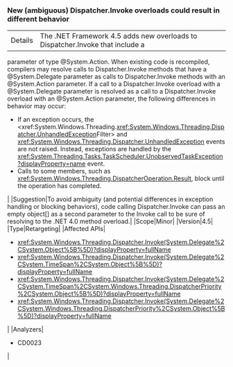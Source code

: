 ### New (ambiguous) Dispatcher.Invoke overloads could result in different behavior

|   |   |
|---|---|
|Details|The .NET Framework 4.5 adds new overloads to Dispatcher.Invoke that include a
parameter of type @System.Action. When existing code is recompiled, compilers
may resolve calls to Dispatcher.Invoke methods that have a @System.Delegate
parameter as calls to Dispatcher.Invoke methods with an @System.Action
parameter. If a call to a Dispatcher.Invoke overload with a @System.Delegate
parameter is resolved as a call to a Dispatcher.Invoke overload with an
@System.Action parameter, the following differences in behavior may occur:<br /><ul><li>If an exception occurs, the &lt;xref:System.Windows.Threading.<xref:System.Windows.Threading.Dispatcher.UnhandledException>Filter&gt; and <xref:System.Windows.Threading.Dispatcher.UnhandledException> events are not raised. Instead, exceptions are handled by the <xref:System.Threading.Tasks.TaskScheduler.UnobservedTaskException?displayProperty=name> event.</li><li>Calls to some members, such as <xref:System.Windows.Threading.DispatcherOperation.Result>, block until the operation has completed.</li></ul>|
|Suggestion|To avoid ambiguity (and potential differences in exception handling or blocking
behaviors), code calling Dispatcher.Invoke can pass an empty object[] as a
second parameter to the Invoke call to be sure of resolving to the .NET 4.0
method overload.|
|Scope|Minor|
|Version|4.5|
|Type|Retargeting|
|Affected APIs|<ul><li><xref:System.Windows.Threading.Dispatcher.Invoke(System.Delegate%2CSystem.Object%5B%5D)?displayProperty=fullName></li><li><xref:System.Windows.Threading.Dispatcher.Invoke(System.Delegate%2CSystem.TimeSpan%2CSystem.Object%5B%5D)?displayProperty=fullName></li><li><xref:System.Windows.Threading.Dispatcher.Invoke(System.Delegate%2CSystem.TimeSpan%2CSystem.Windows.Threading.DispatcherPriority%2CSystem.Object%5B%5D)?displayProperty=fullName></li><li><xref:System.Windows.Threading.Dispatcher.Invoke(System.Delegate%2CSystem.Windows.Threading.DispatcherPriority%2CSystem.Object%5B%5D)?displayProperty=fullName></li></ul>|
|Analyzers|<ul><li>CD0023</li></ul>|
